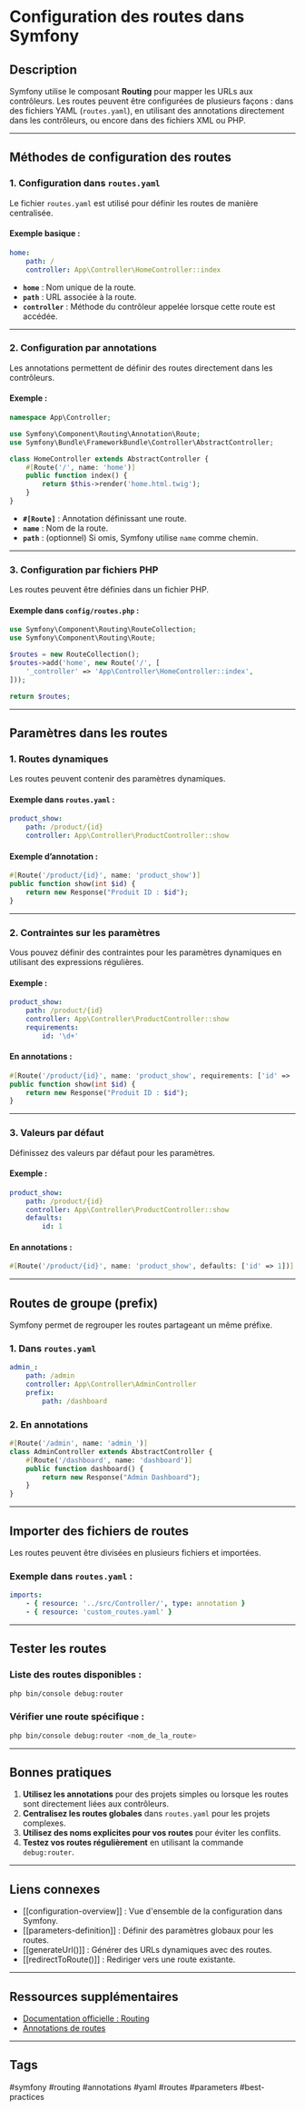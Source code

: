# Configuration des routes dans Symfony

## Description
Symfony utilise le composant **Routing** pour mapper les URLs aux contrôleurs. Les routes peuvent être configurées de plusieurs façons : dans des fichiers YAML (`routes.yaml`), en utilisant des annotations directement dans les contrôleurs, ou encore dans des fichiers XML ou PHP.

---

## Méthodes de configuration des routes

### **1. Configuration dans `routes.yaml`**
Le fichier `routes.yaml` est utilisé pour définir les routes de manière centralisée.

#### Exemple basique :
```yaml
home:
    path: /
    controller: App\Controller\HomeController::index
````

- **`home`** : Nom unique de la route.
- **`path`** : URL associée à la route.
- **`controller`** : Méthode du contrôleur appelée lorsque cette route est accédée.

---

### **2. Configuration par annotations**

Les annotations permettent de définir des routes directement dans les contrôleurs.

#### Exemple :

```php
namespace App\Controller;

use Symfony\Component\Routing\Annotation\Route;
use Symfony\Bundle\FrameworkBundle\Controller\AbstractController;

class HomeController extends AbstractController {
    #[Route('/', name: 'home')]
    public function index() {
        return $this->render('home.html.twig');
    }
}
```

- **`#[Route]`** : Annotation définissant une route.
- **`name`** : Nom de la route.
- **`path`** : (optionnel) Si omis, Symfony utilise `name` comme chemin.

---

### **3. Configuration par fichiers PHP**

Les routes peuvent être définies dans un fichier PHP.

#### Exemple dans `config/routes.php` :

```php
use Symfony\Component\Routing\RouteCollection;
use Symfony\Component\Routing\Route;

$routes = new RouteCollection();
$routes->add('home', new Route('/', [
    '_controller' => 'App\Controller\HomeController::index',
]));

return $routes;
```

---

## Paramètres dans les routes

### **1. Routes dynamiques**

Les routes peuvent contenir des paramètres dynamiques.

#### Exemple dans `routes.yaml` :

```yaml
product_show:
    path: /product/{id}
    controller: App\Controller\ProductController::show
```

#### Exemple d’annotation :

```php
#[Route('/product/{id}', name: 'product_show')]
public function show(int $id) {
    return new Response("Produit ID : $id");
}
```

---

### **2. Contraintes sur les paramètres**

Vous pouvez définir des contraintes pour les paramètres dynamiques en utilisant des expressions régulières.

#### Exemple :

```yaml
product_show:
    path: /product/{id}
    controller: App\Controller\ProductController::show
    requirements:
        id: '\d+'
```

#### En annotations :

```php
#[Route('/product/{id}', name: 'product_show', requirements: ['id' => '\d+'])]
public function show(int $id) {
    return new Response("Produit ID : $id");
}
```

---

### **3. Valeurs par défaut**

Définissez des valeurs par défaut pour les paramètres.

#### Exemple :

```yaml
product_show:
    path: /product/{id}
    controller: App\Controller\ProductController::show
    defaults:
        id: 1
```

#### En annotations :

```php
#[Route('/product/{id}', name: 'product_show', defaults: ['id' => 1])]
```

---

## Routes de groupe (prefix)

Symfony permet de regrouper les routes partageant un même préfixe.

### **1. Dans `routes.yaml`**

```yaml
admin_:
    path: /admin
    controller: App\Controller\AdminController
    prefix:
        path: /dashboard
```

### **2. En annotations**

```php
#[Route('/admin', name: 'admin_')]
class AdminController extends AbstractController {
    #[Route('/dashboard', name: 'dashboard')]
    public function dashboard() {
        return new Response("Admin Dashboard");
    }
}
```

---

## Importer des fichiers de routes

Les routes peuvent être divisées en plusieurs fichiers et importées.

### Exemple dans `routes.yaml` :

```yaml
imports:
    - { resource: '../src/Controller/', type: annotation }
    - { resource: 'custom_routes.yaml' }
```

---

## Tester les routes

### Liste des routes disponibles :

```bash
php bin/console debug:router
```

### Vérifier une route spécifique :

```bash
php bin/console debug:router <nom_de_la_route>
```

---

## Bonnes pratiques

1. **Utilisez les annotations** pour des projets simples ou lorsque les routes sont directement liées aux contrôleurs.
2. **Centralisez les routes globales** dans `routes.yaml` pour les projets complexes.
3. **Utilisez des noms explicites pour vos routes** pour éviter les conflits.
4. **Testez vos routes régulièrement** en utilisant la commande `debug:router`.

---

## Liens connexes

- [[configuration-overview]] : Vue d'ensemble de la configuration dans Symfony.
- [[parameters-definition]] : Définir des paramètres globaux pour les routes.
- [[generateUrl()]] : Générer des URLs dynamiques avec des routes.
- [[redirectToRoute()]] : Rediriger vers une route existante.

---

## Ressources supplémentaires

- [Documentation officielle : Routing](https://symfony.com/doc/current/routing.html)
- [Annotations de routes](https://symfony.com/doc/current/routing.html#creating-routes-as-annotations)

---

## Tags

#symfony #routing #annotations #yaml #routes #parameters #best-practices